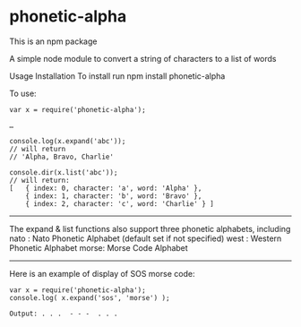 # phonetic-alpha

This is an npm package 

A simple node module to convert a string of characters to a list of words

Usage
Installation
To install run npm install phonetic-alpha

To use:

	var x = require('phonetic-alpha');
	
	…
  
	console.log(x.expand('abc')); 
	// will return 
	// 'Alpha, Bravo, Charlie'

	console.dir(x.list('abc')); 
	// will return:
    [   { index: 0, character: 'a', word: 'Alpha' }, 
        { index: 1, character: 'b', word: 'Bravo' }, 
        { index: 2, character: 'c', word: 'Charlie' } ]

---  
The expand & list functions also support three phonetic alphabets, including
    nato : Nato Phonetic Alphabet (default set if not specified)
    west : Western Phonetic Alphabet
    morse: Morse Code Alphabet

---
Here is an example of display of SOS morse code:

    var x = require('phonetic-alpha');
    console.log( x.expand('sos', 'morse') );

    Output: . . .  - - -  . . .
